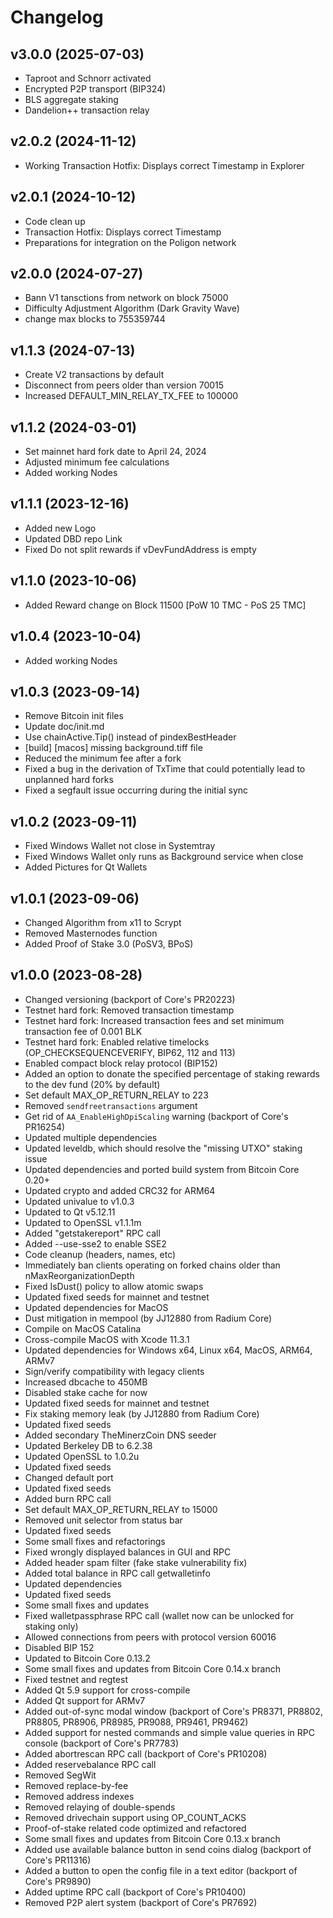 # Changelog

## v3.0.0 (2025-07-03)
- Taproot and Schnorr activated
- Encrypted P2P transport (BIP324)
- BLS aggregate staking
- Dandelion++ transaction relay

## v2.0.2 (2024-11-12)
- Working Transaction Hotfix: Displays correct Timestamp in Explorer


## v2.0.1 (2024-10-12)
- Code clean up
- Transaction Hotfix: Displays correct Timestamp
- Preparations for integration on the Poligon network

## v2.0.0 (2024-07-27)

- Bann V1 tansctions from network on block 75000
- Difficulty Adjustment Algorithm (Dark Gravity Wave)
- change max blocks to 755359744


## v1.1.3 (2024-07-13)

- Create V2 transactions by default
- Disconnect from peers older than version 70015
- Increased DEFAULT_MIN_RELAY_TX_FEE to 100000

## v1.1.2 (2024-03-01)
- Set mainnet hard fork date to April 24, 2024
- Adjusted minimum fee calculations
- Added working Nodes

## v1.1.1 (2023-12-16)
- Added new Logo
- Updated DBD repo Link
- Fixed Do not split rewards if vDevFundAddress is empty

## v1.1.0 (2023-10-06)
- Added Reward change on Block 11500 [PoW 10 TMC - PoS 25 TMC]

## v1.0.4 (2023-10-04)
- Added working Nodes

## v1.0.3 (2023-09-14)
- Remove Bitcoin init files
- Update doc/init.md
- Use chainActive.Tip() instead of pindexBestHeader
- [build] [macos] missing background.tiff file
- Reduced the minimum fee after a fork
- Fixed a bug in the derivation of TxTime that could potentially lead to unplanned hard forks
- Fixed a segfault issue occurring during the initial sync
 
## v1.0.2 (2023-09-11)
- Fixed Windows Wallet not close in Systemtray
- Fixed Windows Wallet only runs as Background service when close
- Added Pictures for Qt Wallets

## v1.0.1 (2023-09-06)
- Changed Algorithm from x11 to Scrypt
- Removed Masternodes function
- Added Proof of Stake 3.0 (PoSV3, BPoS)

## v1.0.0 (2023-08-28)
- Changed versioning (backport of Core's PR20223)
- Testnet hard fork: Removed transaction timestamp
- Testnet hard fork: Increased transaction fees and set minimum transaction fee of 0.001 BLK
- Testnet hard fork: Enabled relative timelocks (OP_CHECKSEQUENCEVERIFY, BIP62, 112 and 113)
- Enabled compact block relay protocol (BIP152)
- Added an option to donate the specified percentage of staking rewards to the dev fund (20% by default)
- Set default MAX_OP_RETURN_RELAY to 223
- Removed `sendfreetransactions` argument
- Get rid of `AA_EnableHighDpiScaling` warning (backport of Core's PR16254)
- Updated multiple dependencies
- Updated leveldb, which should resolve the "missing UTXO" staking issue
- Updated dependencies and ported build system from Bitcoin Core 0.20+
- Updated crypto and added CRC32 for ARM64
- Updated univalue to v1.0.3
- Updated to Qt v5.12.11
- Updated to OpenSSL v1.1.1m
- Added "getstakereport" RPC call
- Added --use-sse2 to enable SSE2
- Code cleanup (headers, names, etc)
- Immediately ban clients operating on forked chains older than nMaxReorganizationDepth
- Fixed IsDust() policy to allow atomic swaps
- Updated fixed seeds for mainnet and testnet
- Updated dependencies for MacOS
- Dust mitigation in mempool (by JJ12880 from Radium Core) 
- Compile on MacOS Catalina
- Cross-compile MacOS with Xcode 11.3.1
- Updated dependencies for Windows x64, Linux x64, MacOS, ARM64, ARMv7
- Sign/verify compatibility with legacy clients 
- Increased dbcache to 450MB
- Disabled stake cache for now
- Updated fixed seeds for mainnet and testnet
- Fix staking memory leak (by JJ12880 from Radium Core)
- Updated fixed seeds
- Added secondary TheMinerzCoin DNS seeder
- Updated Berkeley DB to 6.2.38
- Updated OpenSSL to 1.0.2u
- Updated fixed seeds
- Changed default port
- Updated fixed seeds
- Added burn RPC call
- Set default MAX_OP_RETURN_RELAY to 15000
- Removed unit selector from status bar
- Updated fixed seeds
- Some small fixes and refactorings
- Fixed wrongly displayed balances in GUI and RPC
- Added header spam filter (fake stake vulnerability fix)
- Added total balance in RPC call getwalletinfo
- Updated dependencies
- Updated fixed seeds
- Some small fixes and updates
- Fixed walletpassphrase RPC call (wallet now can be unlocked for staking only)
- Allowed connections from peers with protocol version 60016
- Disabled BIP 152
- Updated to Bitcoin Core 0.13.2
- Some small fixes and updates from Bitcoin Core 0.14.x branch
- Fixed testnet and regtest
- Added Qt 5.9 support for cross-compile
- Added Qt support for ARMv7
- Added out-of-sync modal window (backport of Core's PR8371, PR8802, PR8805, PR8906, PR8985, PR9088, PR9461, PR9462)
- Added support for nested commands and simple value queries in RPC console (backport of Core's PR7783)
- Added abortrescan RPC call (backport of Core's PR10208)
- Added reservebalance RPC call
- Removed SegWit
- Removed replace-by-fee
- Removed address indexes
- Removed relaying of double-spends
- Removed drivechain support using OP_COUNT_ACKS
- Proof-of-stake related code optimized and refactored
- Some small fixes and updates from Bitcoin Core 0.13.x branch
- Added use available balance button in send coins dialog (backport of Core's PR11316)
- Added a button to open the config file in a text editor (backport of Core's PR9890)
- Added uptime RPC call (backport of Core's PR10400)
- Removed P2P alert system (backport of Core's PR7692)
